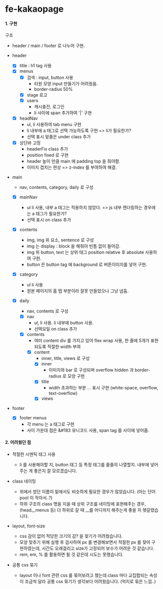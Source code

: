 # fe-kakaopage

#### 1. 구현

구조 
- header / main / footer 로 나누어 구현.

- header
    -[x] title : h1 tag 사용
    -[x] menus
        - [x] 검색 : input, button 사용
            - 타원 모양 input 만들기가 어려웠음.
            - border-radius 50%
        - [x] stage 로고
        - [x] users 
            - 캐시충전, 로그인
            - li 사이에 span 추가하여 '|' 구현
    -[x] headNav
        - ul, li 사용하여 tab menu 구현
        - li 내부에 a 태그로 선택 가능하도록 구현 => li가 필요한가?
        - 선택 표시 밑줄은 under class 추가
    -[x] 상단바 고정
        - headerFix class 추가 
        - position fixed 로 구현
        - header 높이 만큼 main 에 padding top 을 줘야함.
        - 이미지 겹치는 현상 => z-index 를 부여하여 해결.        
- main
    - nav, contents, category, daily 로 구성
    -[x] mainNav
        - ul li 사용, 내부 a 태그는 적용하지 않았다. => js 내부 렌더링하는 경우에는 a 태그가 필요한가?
        - 선택 표시 on class 추가
    
    -[x] contents
        - img, img 위 요소, sentence 로 구성
        - img 는 display : block 을 해줘야 빈틈 없이 들어감.
        - img 위 button, text 는 상위 태그 position relative 후 absolute 사용하여 구현.
        - button 은 button tag 에 background 로 버튼이미지를 넣어 구현.
        
    -[x] category
        - ul li 사용
        - 원본 페이지의 홈 탭 부분이라 잘못 만들었으나 그냥 냅둠.
    
    -[x] daily 
        - nav, contents 로 구성
        -[x] nav
            - ul, li 사용. li 내부에 button 사용.
            - 선택요일 on class 추가
        -[x] contents
            - 여러 content div 를 가지고 있어 flex wrap 사용, 한 줄에 5개가 표현되도록 적절한 width 부여
            -[x] content
                - inner, title, views 로 구성
                -[x] inner 
                    - 이미지와 bar 로 구성되며 overflow hidden 과 border-radius 로 모양 구현
                -[x] title
                    - width 초과하는 부분 ... 표시 구현 (white-space, overflow, text-overflow)     
                -[x] views
- footer
    - [x] footer menus
        - 각 menu 는 a 태그로 구현
        - 사이 가운데 점은 &#183 유니코드 사용, span tag 를 사이에 넣어줌.
                    
#### 2. 어려웠던 점
- 적절한 시멘틱 태그 사용
    - li 를 사용해야할 지, button 태그 등 특정 태그를 줄줄히 나열할지. 내부에 넣어주는 게 좋은지 잘 모르겠습니다.

- class 네이밍
    - 위에서 썼던 이름이 밑에서도 비슷하게 필요한 경우가 많았습니다. (아는 단어 pool 이 작아서..?)
    - 하위 구조의 class 명을 지을 때 상위 구조를 네이밍에 표현해주는 경우, (head__menus 등) 더 하위로 갈 때 __를 어디까지 해주는게 좋을 지 헷갈렸습니다.

- layout, font-size
    - css 감이 없어 적당한 크기의 감? 을 찾기가 어려웠습니다.
    - 모양 맞추기 위해 실행 후 검사하여 px 를 변경해보면서 적절한 px 를 찾아 구현하였는데, 시간도 오래걸리고 size가 고정되어 보수가 어려운 것 같습니다.
    - rem, em, % 를 활용하면 될 것 같은데 시도는 못했습니다.

- 공통 css 묶기
    - layout 이나 font 관련 css 를 묶어보려고 했는데 class 마다 교집합되는 속성이 조금씩 달라 공통 css 묶기가 생각보다 어려웠습니다. (억지로 묶은 느낌..)
